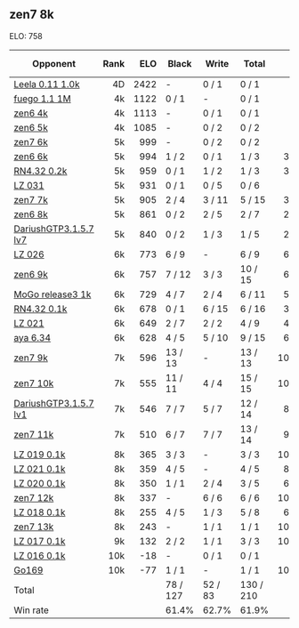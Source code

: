 ## zen7 8k ##

ELO: 758

Opponent | Rank | ELO | Black | Write | Total | Win rate
---------|-----:|----:|-------|-------|-------|-------:
[Leela 0.11 1.0k](Leela%200.11%201.0k.md) | 4D | 2422 | - | 0 / 1 | 0 / 1 | 0.0%
[fuego 1.1 1M](fuego%201.1%201M.md) | 4k | 1122 | 0 / 1 | - | 0 / 1 | 0.0%
[zen6 4k](zen6%204k.md) | 4k | 1113 | - | 0 / 1 | 0 / 1 | 0.0%
[zen6 5k](zen6%205k.md) | 4k | 1085 | - | 0 / 2 | 0 / 2 | 0.0%
[zen7 6k](zen7%206k.md) | 5k | 999 | - | 0 / 2 | 0 / 2 | 0.0%
[zen6 6k](zen6%206k.md) | 5k | 994 | 1 / 2 | 0 / 1 | 1 / 3 | 33.3%
[RN4.32 0.2k](RN4.32%200.2k.md) | 5k | 959 | 0 / 1 | 1 / 2 | 1 / 3 | 33.3%
[LZ 031](LZ%20031.md) | 5k | 931 | 0 / 1 | 0 / 5 | 0 / 6 | 0.0%
[zen7 7k](zen7%207k.md) | 5k | 905 | 2 / 4 | 3 / 11 | 5 / 15 | 33.3%
[zen6 8k](zen6%208k.md) | 5k | 861 | 0 / 2 | 2 / 5 | 2 / 7 | 28.6%
[DariushGTP3.1.5.7 lv7](DariushGTP3.1.5.7%20lv7.md) | 5k | 840 | 0 / 2 | 1 / 3 | 1 / 5 | 20.0%
[LZ 026](LZ%20026.md) | 6k | 773 | 6 / 9 | - | 6 / 9 | 66.7%
[zen6 9k](zen6%209k.md) | 6k | 757 | 7 / 12 | 3 / 3 | 10 / 15 | 66.7%
[MoGo release3 1k](MoGo%20release3%201k.md) | 6k | 729 | 4 / 7 | 2 / 4 | 6 / 11 | 54.5%
[RN4.32 0.1k](RN4.32%200.1k.md) | 6k | 678 | 0 / 1 | 6 / 15 | 6 / 16 | 37.5%
[LZ 021](LZ%20021.md) | 6k | 649 | 2 / 7 | 2 / 2 | 4 / 9 | 44.4%
[aya 6.34](aya%206.34.md) | 6k | 628 | 4 / 5 | 5 / 10 | 9 / 15 | 60.0%
[zen7 9k](zen7%209k.md) | 7k | 596 | 13 / 13 | - | 13 / 13 | 100.0%
[zen7 10k](zen7%2010k.md) | 7k | 555 | 11 / 11 | 4 / 4 | 15 / 15 | 100.0%
[DariushGTP3.1.5.7 lv1](DariushGTP3.1.5.7%20lv1.md) | 7k | 546 | 7 / 7 | 5 / 7 | 12 / 14 | 85.7%
[zen7 11k](zen7%2011k.md) | 7k | 510 | 6 / 7 | 7 / 7 | 13 / 14 | 92.9%
[LZ 019 0.1k](LZ%20019%200.1k.md) | 8k | 365 | 3 / 3 | - | 3 / 3 | 100.0%
[LZ 021 0.1k](LZ%20021%200.1k.md) | 8k | 359 | 4 / 5 | - | 4 / 5 | 80.0%
[LZ 020 0.1k](LZ%20020%200.1k.md) | 8k | 350 | 1 / 1 | 2 / 4 | 3 / 5 | 60.0%
[zen7 12k](zen7%2012k.md) | 8k | 337 | - | 6 / 6 | 6 / 6 | 100.0%
[LZ 018 0.1k](LZ%20018%200.1k.md) | 8k | 255 | 4 / 5 | 1 / 3 | 5 / 8 | 62.5%
[zen7 13k](zen7%2013k.md) | 8k | 243 | - | 1 / 1 | 1 / 1 | 100.0%
[LZ 017 0.1k](LZ%20017%200.1k.md) | 9k | 132 | 2 / 2 | 1 / 1 | 3 / 3 | 100.0%
[LZ 016 0.1k](LZ%20016%200.1k.md) | 10k | -18 | - | 0 / 1 | 0 / 1 | 0.0%
[Go169](Go169.md) | 10k | -77 | 1 / 1 | - | 1 / 1 | 100.0%
Total | | | 78 / 127 | 52 / 83 | 130 / 210 | 
Win rate| | | 61.4% | 62.7% | 61.9% | 
